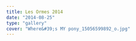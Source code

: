 ```yaml
---
title: Les Ormes 2014
date: "2014-08-25"
type: "gallery"
cover: "Where&#39;s MY pony_15056599892_o.jpg"
---
```

